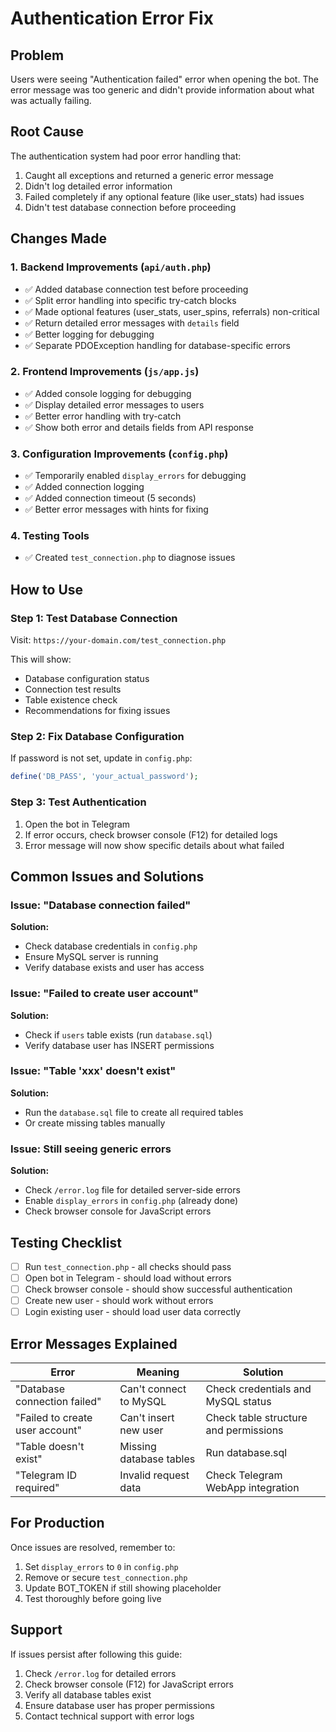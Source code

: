 # Authentication Error Fix

## Problem
Users were seeing "Authentication failed" error when opening the bot. The error message was too generic and didn't provide information about what was actually failing.

## Root Cause
The authentication system had poor error handling that:
1. Caught all exceptions and returned a generic error message
2. Didn't log detailed error information
3. Failed completely if any optional feature (like user_stats) had issues
4. Didn't test database connection before proceeding

## Changes Made

### 1. Backend Improvements (`api/auth.php`)
- ✅ Added database connection test before proceeding
- ✅ Split error handling into specific try-catch blocks
- ✅ Made optional features (user_stats, user_spins, referrals) non-critical
- ✅ Return detailed error messages with `details` field
- ✅ Better logging for debugging
- ✅ Separate PDOException handling for database-specific errors

### 2. Frontend Improvements (`js/app.js`)
- ✅ Added console logging for debugging
- ✅ Display detailed error messages to users
- ✅ Better error handling with try-catch
- ✅ Show both error and details fields from API response

### 3. Configuration Improvements (`config.php`)
- ✅ Temporarily enabled `display_errors` for debugging
- ✅ Added connection logging
- ✅ Added connection timeout (5 seconds)
- ✅ Better error messages with hints for fixing

### 4. Testing Tools
- ✅ Created `test_connection.php` to diagnose issues

## How to Use

### Step 1: Test Database Connection
Visit: `https://your-domain.com/test_connection.php`

This will show:
- Database configuration status
- Connection test results
- Table existence check
- Recommendations for fixing issues

### Step 2: Fix Database Configuration
If password is not set, update in `config.php`:
```php
define('DB_PASS', 'your_actual_password');
```

### Step 3: Test Authentication
1. Open the bot in Telegram
2. If error occurs, check browser console (F12) for detailed logs
3. Error message will now show specific details about what failed

## Common Issues and Solutions

### Issue: "Database connection failed"
**Solution:** 
- Check database credentials in `config.php`
- Ensure MySQL server is running
- Verify database exists and user has access

### Issue: "Failed to create user account"
**Solution:**
- Check if `users` table exists (run `database.sql`)
- Verify database user has INSERT permissions

### Issue: "Table 'xxx' doesn't exist"
**Solution:**
- Run the `database.sql` file to create all required tables
- Or create missing tables manually

### Issue: Still seeing generic errors
**Solution:**
- Check `/error.log` file for detailed server-side errors
- Enable `display_errors` in `config.php` (already done)
- Check browser console for JavaScript errors

## Testing Checklist

- [ ] Run `test_connection.php` - all checks should pass
- [ ] Open bot in Telegram - should load without errors
- [ ] Check browser console - should show successful authentication
- [ ] Create new user - should work without errors
- [ ] Login existing user - should load user data correctly

## Error Messages Explained

| Error | Meaning | Solution |
|-------|---------|----------|
| "Database connection failed" | Can't connect to MySQL | Check credentials and MySQL status |
| "Failed to create user account" | Can't insert new user | Check table structure and permissions |
| "Table doesn't exist" | Missing database tables | Run database.sql |
| "Telegram ID required" | Invalid request data | Check Telegram WebApp integration |

## For Production

Once issues are resolved, remember to:
1. Set `display_errors` to `0` in `config.php`
2. Remove or secure `test_connection.php`
3. Update BOT_TOKEN if still showing placeholder
4. Test thoroughly before going live

## Support

If issues persist after following this guide:
1. Check `/error.log` for detailed errors
2. Check browser console (F12) for JavaScript errors
3. Verify all database tables exist
4. Ensure database user has proper permissions
5. Contact technical support with error logs
